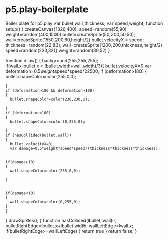 # p5.play-boilerplate
Boiler plate for p5.play
var bullet,wall,thickness;
var speed,weight;
function setup() {
  createCanvas(1326,400);
  speed=random(55,90)
  weight=random(400,1500)
  bullet=createSprite(50,200,50,50);
wall=createSprite(1550,200,60,height/2)
bullet.velocityX = speed;
thickness=random(22,83);
wall=createSprite(1200,200,thickness,height/2)
speed=random(223,321)
weight=random(30,52)
}

function draw() {
  background(255,255,255);  
  if(wall.x-bullet.x < (bullet.width+wall.width)/3){
    bullet.velocityX=0
    var deformation=0.5*weight*speed*speed/22500;
    if (deformation>180)
    {
      bullet.shapeColor=color(255,0,0);
    
    }
    if (deformation>180 && deformation>100)
    {
      bullet.shapeColor=color(230,230,0);
    
    }
    if (deformation<100)
    {
      bullet.shapeColor=color(0,255,0);
    
    }
    if (hasCollided(bullet,wall))
    {
      bullet.velocityX=0;
      var damage=0.5*weight*speed*speed/(thickness*thickness*thickness);

    
    if(damage>10)
    {
      wall.shapeColor=color(255,0,0);

    }


    if(damage<10)
    {
      wall.shapeColor=color(0,255,0);
    }
    }
  }
  drawSprites();
}
function hasCollided(lbullet,lwall)
{
  bulletRightEdge=lbullet.x+lbullet.width;
  wallLeftEdge=lwall.x;
  if(bulletRightEdge>=wallLeftEdge)
  {
    return true
  }
return false;
}
